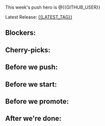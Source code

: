 This week's push hero is @{{GITHUB_USER}}

Latest Release: [{{LATEST_TAG}}]({{LAST_RELEASE_URL}})

## Blockers:

## Cherry-picks:

<!-- Link to the actual commits, NOT merge commits. The commits need to appear
in chronological order so that `git cherry-pick` will apply them correctly. -->

## Before we push:

## Before we start:

## Before we promote:

## After we're done:
